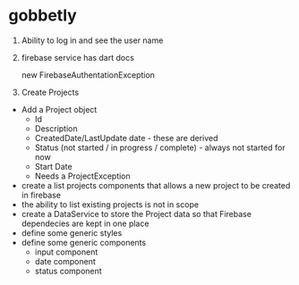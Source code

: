 # gobbetly

1. Ability to log in and see the user name

2. firebase service has dart docs

    new FirebaseAuthentationException
        
3. Create Projects
* Add a Project object
    * Id
    * Description
    * CreatedDate/LastUpdate date - these are derived
    * Status (not started / in progress / complete) - always not started for now
    * Start Date
    * Needs a ProjectException
* create a list projects components that allows a new project to be created in firebase
* the ability to list existing projects is not in scope
* create a DataService to store the Project data so that Firebase dependecies are kept in one place
* define some generic styles
* define some generic components
  * input component
  * date component
  * status component 
  
